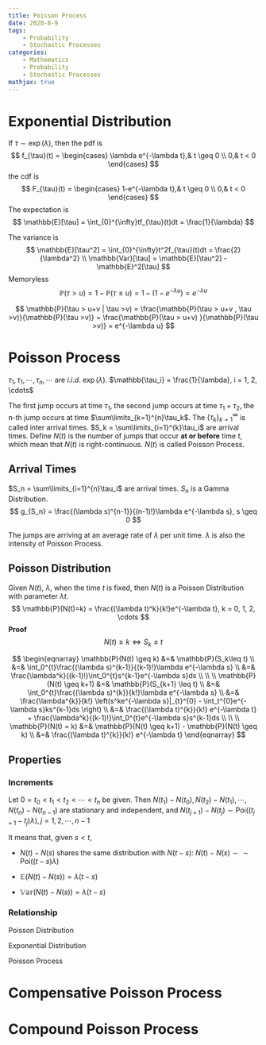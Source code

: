 ```yaml
---
title: Poisson Process
date: 2020-8-9
tags: 
	- Probability
	- Stochastic Processes
categories: 
	- Mathematics
	- Probability
	- Stochastic Processes
mathjax: true
---
```


# Exponential Distribution

If $\tau \sim \exp(\lambda)$, then the pdf is
$$
f_{\tau}(t) = \begin{cases}
\lambda e^{-\lambda t},& t \geq 0 \\
0,& t < 0
\end{cases}
$$
the cdf is
$$
F_{\tau}(t) = \begin{cases}
1-e^{-\lambda t},& t \geq 0 \\
0,& t < 0
\end{cases}
$$
The expectation is
$$
\mathbb{E}[\tau] = \int_{0}^{\infty}tf_{\tau}(t)dt = \frac{1}{\lambda}
$$


The variance is
$$
\mathbb{E}[\tau^2] = \int_{0}^{\infty}t^2f_{\tau}(t)dt = \frac{2}{\lambda^2} \\
\mathbb{Var}[\tau] = \mathbb{E}[\tau^2] - \mathbb{E}^2[\tau]
$$
Memoryless
$$
\mathbb{P}(\tau > u) = 1 -\mathbb{P}(\tau \leq u) = 1-(1-e^{-\lambda u})=e^{-\lambda u}
$$

$$
\mathbb{P}(\tau > u+v | \tau >v) = \frac{\mathbb{P}(\tau > u+v , \tau >v)}{\mathbb{P}(\tau >v)} = \frac{\mathbb{P}(\tau > u+v) }{\mathbb{P}(\tau >v)} = e^{-\lambda u} 
$$

# Poisson Process

$\tau_1, \tau_1,  \cdots, \tau_n, \cdots$ are $i.i.d.$ $\exp(\lambda)$. $\mathbb{\tau_i} = \frac{1}{\lambda}, i = 1, 2, \cdots$

The first jump occurs at time $\tau_1$, the second jump occurs at time $\tau_1+\tau_2$, the n-th jump occurs at time $\sum\limits_{k=1}^{n}\tau_k$. The $\{\tau_k\}_{k=1}^{\infty}$ is called inter arrival times. $S_k = \sum\limits_{i=1}^{k}\tau_i$ are arrival times. Define $N(t)$ is the number of jumps that occur __at or before__ time $t$, which mean that $N(t)$ is right-continuous. $N(t)$ is called Poisson Process.

## Arrival Times

$S_n = \sum\limits_{i=1}^{n}\tau_i$ are arrival times. $S_n$ is a Gamma Distribution. 
$$
g_{S_n} = \frac{(\lambda s)^{n-1}}{(n-1)!}\lambda e^{-\lambda s}, s \geq 0
$$

The jumps are arriving at an average rate of $\lambda$ per unit time. $\lambda$ is also the intensity of Poisson Process.

## Poisson Distribution

Given $N(t)$, $\lambda$, when the time $t$ is fixed, then $N(t)$ is a Poisson Distribution with parameter $\lambda t$. 
$$
\mathbb{P}(N(t)=k) = \frac{(\lambda t)^k}{k!}e^{-\lambda t}, k = 0, 1, 2, \cdots
$$
__Proof__
$$
N(t) \geq k \Leftrightarrow S_k \leq t
$$

$$
\begin{eqnarray}
\mathbb{P}(N(t) \geq k) &=& \mathbb{P}(S_k\leq t) \\
&=& \int_0^{t}\frac{(\lambda s)^{k-1}}{(k-1)!}\lambda e^{-\lambda s} \\
&=& \frac{\lambda^k}{(k-1)!}\int_0^{t}s^{k-1}e^{-\lambda s}ds \\
\\
\\
\mathbb{P}(N(t) \geq k+1) &=& \mathbb{P}(S_{k+1} \leq t) \\
&=& \int_0^{t}\frac{(\lambda s)^{k}}{k!}\lambda e^{-\lambda s} \\
&=& \frac{\lambda^{k}}{k!} \left(s^ke^{-\lambda s}|_{t}^{0} - \int_t^{0}e^{-\lambda s}ks^{k-1}ds \right) \\
&=& \frac{(\lambda t)^{k}}{k!} e^{-\lambda t} + \frac{\lambda^k}{(k-1)!}\int_0^{t}e^{-\lambda s}s^{k-1}ds  \\
\\
\\
\mathbb{P}(N(t) = k) &=& \mathbb{P}(N(t) \geq k+1) - \mathbb{P}(N(t) \geq k) \\
&=& \frac{(\lambda t)^{k}}{k!} e^{-\lambda t}
\end{eqnarray}
$$

## Properties 

### Increments

Let $0 = t_0 < t_1 < t_2 < \cdots < t_n$ be given. Then $N(t_1) - N(t_0), N(t_2) - N(t_1), \cdots, N(t_n) - N(t_{n-1})$ are stationary and independent, and $N(t_{j+1}) - N(t_j) \sim \text{Poi}((t_{j+1}-t_j)\lambda), j = 1,2,\cdots, n-1$

It means that, given $s < t$, 

+ $N(t)-N(s)$ shares the same distribution with $N(t-s)$: $N(t)-N(s) \sim \sim \text{Poi}((t-s)\lambda)$

+ $\mathbb{E}(N(t)-N(s)) = \lambda(t-s)$
+ $\mathbb{Var}(N(t)-N(s))=\lambda(t-s)$

### Relationship

Poisson Distribution

Exponential Distribution

Poisson Process



# Compensative Poisson Process







# Compound Poisson Process 